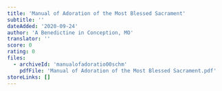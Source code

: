 ```yaml
---
title: 'Manual of Adoration of the Most Blessed Sacrament'
subtitle: ''
dateAdded: '2020-09-24'
author: 'A Benedictine in Conception, MO'
translator: ''
score: 0
rating: 0
files:
  - archiveId: 'manualofadoratio00schm'
    pdfFile: 'Manual of Adoration of the Most Blessed Sacrament.pdf'
storeLinks: []
---
```


